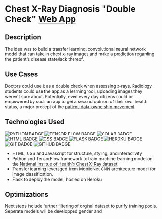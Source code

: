 # Chest X-Ray Diagnosis "Double Check" [Web App](http://127.0.0.1:5000/)

## Description
The idea was to build a transfer learning, convolutional neural network model that can take in chest x-ray images and make a prediction regarding the patient's disease state/lack thereof. 

## Use Cases
Doctors could use it as a double check when assessing x-rays. Radiology students could use the app as a learning tool, uploading images they weren't sure about. Potentially, even every day citizens could be empowered by such an app to get a second opinion of their own health status, a major precept of the [patient-data-ownership movement](https://www.aafp.org/news/blogs/freshperspectives/entry/doctor_or_patient_who_owns.html). 
 
## Technologies Used
![PYTHON BADGE](https://img.shields.io/badge/python-3670A0?style=for-the-badge&logo=python&logoColor=ffdd54)
![TENSOR FLOW BADGE](https://img.shields.io/badge/TensorFlow-FF6F00?style=for-the-badge&logo=tensorflow&logoColor=white)
![COLAB BADGE](https://img.shields.io/badge/Colab-F9AB00?style=for-the-badge&logo=googlecolab&color=525252)
![HTML BADGE](https://img.shields.io/badge/HTML-239120?style=for-the-badge&logo=html5&logoColor=white)
![CSS BADGE](https://img.shields.io/badge/CSS-239120?&style=for-the-badge&logo=css3&logoColor=white)
![FLASK BADGE](https://img.shields.io/badge/Flask-000000?style=for-the-badge&logo=flask&logoColor=white)
![HEROKU BADGE](https://img.shields.io/badge/Heroku-430098?style=for-the-badge&logo=heroku&logoColor=white)
![GIT BADGE](https://img.shields.io/badge/GIT-E44C30?style=for-the-badge&logo=git&logoColor=white)
![GITHUB BADGE](https://img.shields.io/badge/GitHub-100000?style=for-the-badge&logo=github&logoColor=white)


- HTML, CSS and Javascript for structure, styling, and interactivity
- Python and TensorFlow framework to train machine learning model on the [National Institue of Health's Chest X-Ray dataset](https://www.nih.gov/news-events/news-releases/nih-clinical-center-provides-one-largest-publicly-available-chest-x-ray-datasets-scientific-community)
- Transfer learning leveraged from MobileNet CNN architecture model for image classification. 
- Flask to deploy the model, hosted on Heroku

## Optimizations
Next steps include further filtering of orginal dataset to purify training pools. Seperate models will be developped gender and 
